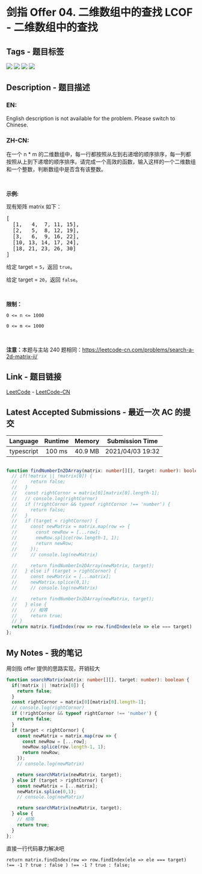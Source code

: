 
# 剑指 Offer 04. 二维数组中的查找 LCOF - 二维数组中的查找

## Tags - 题目标签

 <img src="https://img.shields.io/badge/Array-数组-blue.svg">   <img src="https://img.shields.io/badge/Binary Search-二分查找-blue.svg">   <img src="https://img.shields.io/badge/Divide and Conquer-分治-blue.svg">   <img src="https://img.shields.io/badge/Matrix-矩阵-blue.svg">  


## Description - 题目描述

### EN:
<p>English description is not available for the problem. Please switch to Chinese.</p>


### ZH-CN:
<p>在一个 n * m 的二维数组中，每一行都按照从左到右递增的顺序排序，每一列都按照从上到下递增的顺序排序。请完成一个高效的函数，输入这样的一个二维数组和一个整数，判断数组中是否含有该整数。</p>

<p> </p>

<p><strong>示例:</strong></p>

<p>现有矩阵 matrix 如下：</p>

<pre>
[
  [1,   4,  7, 11, 15],
  [2,   5,  8, 12, 19],
  [3,   6,  9, 16, 22],
  [10, 13, 14, 17, 24],
  [18, 21, 23, 26, 30]
]
</pre>

<p>给定 target = <code>5</code>，返回 <code>true</code>。</p>

<p>给定 target = <code>20</code>，返回 <code>false</code>。</p>

<p> </p>

<p><strong>限制：</strong></p>

<p><code>0 <= n <= 1000</code></p>

<p><code>0 <= m <= 1000</code></p>

<p> </p>

<p><strong>注意：</strong>本题与主站 240 题相同：<a href="https://leetcode-cn.com/problems/search-a-2d-matrix-ii/">https://leetcode-cn.com/problems/search-a-2d-matrix-ii/</a></p>



## Link - 题目链接

[LeetCode](https://leetcode.com/problems/er-wei-shu-zu-zhong-de-cha-zhao-lcof/description/)  -  [LeetCode-CN](https://leetcode-cn.com/problems/er-wei-shu-zu-zhong-de-cha-zhao-lcof/description/)
## Latest Accepted Submissions - 最近一次 AC 的提交


| Language | Runtime | Memory | Submission Time |
|:---:|:---:|:---:|:---:|
| typescript  | 100 ms | 40.9 MB | 2021/04/03 19:32 |

```typescript

function findNumberIn2DArray(matrix: number[][], target: number): boolean {
  // if(!matrix || !matrix[0]) {
  //     return false;
  //   }
  //   const rightCornor = matrix[0][matrix[0].length-1];
  //   // console.log(rightCornor)
  //   if (!rightCornor && typeof rightCornor !== 'number') {
  //     return false;
  //   }
  //   if (target < rightCornor) {
  //     const newMatrix = matrix.map(row => {
  //       const newRow = [...row];
  //       newRow.splice(row.length-1, 1);
  //       return newRow;
  //     });
  //     // console.log(newMatrix)

  //     return findNumberIn2DArray(newMatrix, target);
  //   } else if (target > rightCornor) {
  //     const newMatrix = [...matrix];
  //     newMatrix.splice(0,1);
  //     // console.log(newMatrix)

  //     return findNumberIn2DArray(newMatrix, target);
  //   } else {
  //     // 相等
  //     return true;
  // }
  return matrix.findIndex(row => row.findIndex(ele => ele === target) !== -1 ? true : false ) !== -1 ? true : false;
};

```
## My Notes - 我的笔记


用剑指 offer 提供的思路实现，开销较大

```typescript
function searchMatrix(matrix: number[][], target: number): boolean {
  if(!matrix || !matrix[0]) {
    return false;
  }
  const rightCornor = matrix[0][matrix[0].length-1];
  // console.log(rightCornor)
  if (!rightCornor && typeof rightCornor !== 'number') {
    return false;
  }
  if (target < rightCornor) {
    const newMatrix = matrix.map(row => {
      const newRow = [...row];
      newRow.splice(row.length-1, 1);
      return newRow;
    });
    // console.log(newMatrix)

    return searchMatrix(newMatrix, target);
  } else if (target > rightCornor) {
    const newMatrix = [...matrix];
    newMatrix.splice(0,1);
    // console.log(newMatrix)

    return searchMatrix(newMatrix, target);
  } else {
    // 相等
    return true;
  }
};
```

直接一行代码暴力解决吧

```
return matrix.findIndex(row => row.findIndex(ele => ele === target) !== -1 ? true : false ) !== -1 ? true : false;
```

